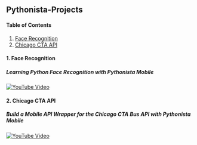 ## Pythonista-Projects


#### Table of Contents
1. [Face Recognition](#FaceRecognition)
2. [Chicago CTA API](#ChicagoCTAAPI)


#### 1. Face Recognition
##### Learning Python Face Recognition with Pythonista Mobile
[![YouTube Video](https://img.youtube.com/vi/j2c2UE67yog/0.jpg)](https://www.youtube.com/watch?v=j2c2UE67yog)

#### 2. Chicago CTA API
##### Build a Mobile API Wrapper for the Chicago CTA Bus API with Pythonista Mobile
[![YouTube Video](https://img.youtube.com/vi/yE6X4wWwyHM/0.jpg)](https://www.youtube.com/watch?v=yE6X4wWwyHM)
